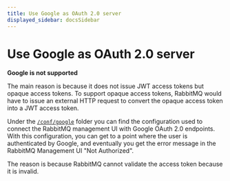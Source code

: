 ```yaml
---
title: Use Google as OAuth 2.0 server
displayed_sidebar: docsSidebar
---
```

<!--
Copyright (c) 2007-2024 Broadcom. All Rights Reserved. The term "Broadcom" refers to Broadcom Inc. and/or its subsidiaries.

All rights reserved. This program and the accompanying materials
are made available under the terms of the under the Apache License,
Version 2.0 (the "License”); you may not use this file except in compliance
with the License. You may obtain a copy of the License at

https://www.apache.org/licenses/LICENSE-2.0

Unless required by applicable law or agreed to in writing, software
distributed under the License is distributed on an "AS IS" BASIS,
WITHOUT WARRANTIES OR CONDITIONS OF ANY KIND, either express or implied.
See the License for the specific language governing permissions and
limitations under the License.
-->

# Use Google as OAuth 2.0 server

**Google is not supported**

The main reason is because it does not issue JWT access tokens
but opaque access tokens. To support opaque access tokens, RabbitMQ would have to issue an
external HTTP request to convert the opaque access token into a JWT access token.

Under the [`/conf/google`](https://github.com/rabbitmq/rabbitmq-oauth2-tutorial/tree/next/conf/google) folder you can find the configuration used to connect the
RabbitMQ management UI with Google OAuth 2.0 endpoints. With this configuration,
you can get to a point where the user is authenticated by Google, and eventually
you get the error message in the RabbitMQ Management UI "Not Authorized".

The reason is because RabbitMQ cannot validate the access token because it is invalid.
